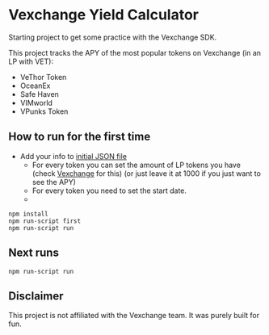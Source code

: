 # Vexchange Yield Calculator

Starting project to get some practice with the Vexchange SDK.

This project tracks the APY of the most popular tokens on Vexchange (in an LP with VET):
  - VeThor Token
  - OceanEx
  - Safe Haven
  - VIMworld
  - VPunks Token

## How to run for the first time
- Add your info to [initial JSON file](info.json)
  - For every token you can set the amount of LP tokens you have (check [Vexchange](https://www.vexchange.io) for this) (or just leave it at 1000 if you just want to see the APY)
  - For every token you need to set the start date.
  - 
```
npm install
npm run-script first
npm run-script run
```

## Next runs
```
npm run-script run
```

## Disclaimer
This project is not affiliated with the Vexchange team. It was purely built for fun.



